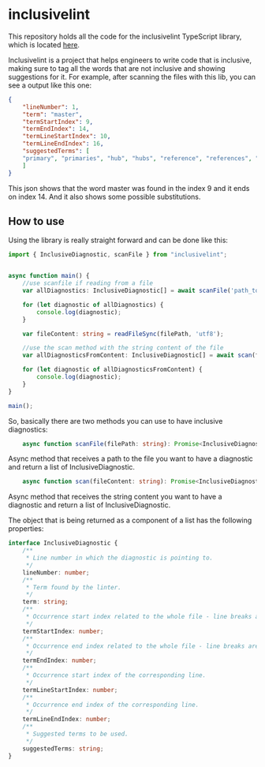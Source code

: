 # inclusivelint

This repository holds all the code for the inclusivelint TypeScript library, which is located [here](https://www.npmjs.com/package/inclusivelint).

Inclusivelint is a project that helps engineers to write code that is inclusive, making sure to tag all the words that are not inclusive and showing suggestions
for it. For example, after scanning the files with this lib, you can see a output like this one:

``` json
{ 
    "lineNumber": 1,
    "term": "master",
    "termStartIndex": 9,
    "termEndIndex": 14,
    "termLineStartIndex": 10,
    "termLineEndIndex": 16,
    "suggestedTerms": [
    "primary", "primaries", "hub", "hubs", "reference", "references", "replica", "replicas", "spoke", "spokes", "secondary", "secondaries"
    ]
}
```

This json shows that the word master was found in the index 9 and it ends on index 14. And it also shows some possible substitutions.

## How to use

Using the library is really straight forward and can be done like this:

``` typescript
import { InclusiveDiagnostic, scanFile } from "inclusivelint";


async function main() {
    //use scanfile if reading from a file
    var allDiagnostics: InclusiveDiagnostic[] = await scanFile('path_to_file');

    for (let diagnostic of allDiagnostics) {
        console.log(diagnostic);
    }

    var fileContent: string = readFileSync(filePath, 'utf8');

    //use the scan method with the string content of the file
    var allDiagnosticsFromContent: InclusiveDiagnostic[] = await scan(fileContent);

    for (let diagnostic of allDiagnosticsFromContent) {
        console.log(diagnostic);
    }
}

main();
```

So, basically there are two methods you can use to have inclusive diagnostics:

``` typescript
    async function scanFile(filePath: string): Promise<InclusiveDiagnostic[]>
```

Async method that receives a path to the file you want to have a diagnostic and return a list of
InclusiveDiagnostic.

``` typescript
    async function scan(fileContent: string): Promise<InclusiveDiagnostic[]>
```

Async method that receives the string content you want to have a diagnostic and return a list of
InclusiveDiagnostic.

The object that is being returned as a component of a list has the following properties:

``` typescript
interface InclusiveDiagnostic {
    /**
     * Line number in which the diagnostic is pointing to.
     */
    lineNumber: number;
    /**
     * Term found by the linter.
     */
    term: string;
    /**
     * Occurrence start index related to the whole file - line breaks are considered as common characters.
     */
    termStartIndex: number;
    /**
     * Occurrence end index related to the whole file - line breaks are considered as common characters.
     */
    termEndIndex: number;
    /**
     * Occurrence start index of the corresponding line.
     */
    termLineStartIndex: number;
    /**
     * Occurrence end index of the corresponding line.
     */
    termLineEndIndex: number;
    /**
     * Suggested terms to be used.
     */
    suggestedTerms: string;
}
```
